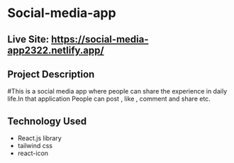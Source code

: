 # Social-media-app

## Live Site: https://social-media-app2322.netlify.app/

## Project Description
#This is a social media app where people can share the experience in daily life.In that application People can post , like , comment and share etc.


## Technology Used
* React.js library
* tailwind css
* react-icon


